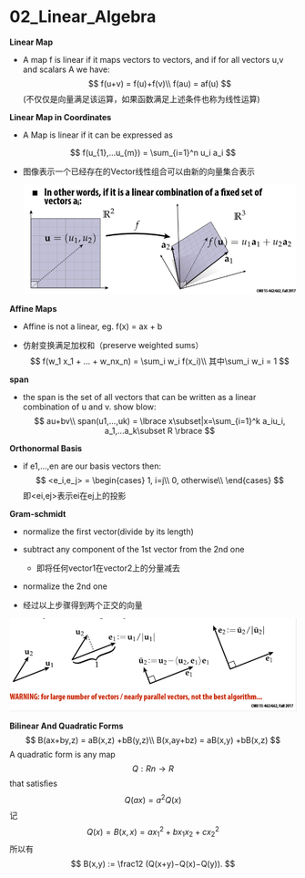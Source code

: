 # 02_Linear_Algebra

**Linear Map**

- A map f is linear if it maps vectors to vectors, and if for all vectors u,v and scalars A we have:
  $$
  f(u+v) = f(u)+f(v)\\
  f(au) = af(u)
  $$
  (不仅仅是向量满足该运算，如果函数满足上述条件也称为线性运算)



**Linear Map in Coordinates**

- A Map is linear if it can be expressed as

$$
f(u_{1},...u_{m}) = \sum_{i=1}^n u_i a_i
$$

- 图像表示一个已经存在的Vector线性组合可以由新的向量集合表示

  ![1571366487394](assets/1571366487394.png)

**Affine Maps**

- Affine is not a linear, eg. f(x) = ax + b

- 仿射变换满足加权和（preserve weighted sums）
  $$
  f(w_1 x_1 + ... + w_nx_n) = \sum_i w_i f(x_i)\\
  其中\sum_i w_i = 1
  $$
  

**span**

- the span is the set of all vectors that can be written as a linear combination of u and v.  show blow:
  $$
  au+bv\\
  span(u1,...,uk) = \lbrace x\subset|x=\sum_{i=1}^k a_iu_i, a_1,...a_k\subset R \rbrace
  $$

**Orthonormal Basis**

- if e1,...,en are our basis vectors then:
  $$
  <e_i,e_j> = \begin{cases}
  	1, i=j\\
  	0, otherwise\\
   \end{cases}
  $$
  即<ei,ej>表示ei在ej上的投影

**Gram-schmidt**

- normalize the first vector(divide by its length)
- subtract any component of the 1st vector from the 2nd one
  - 即将任何vector1在vector2上的分量减去

- normalize the 2nd one
- 经过以上步骤得到两个正交的向量

![1571405126482](assets/1571405126482.png)

**Bilinear And Quadratic Forms**
$$
B(ax+by,z) = aB(x,z) +bB(y,z)\\
B(x,ay+bz) = aB(x,y) +bB(x,z)
$$
A quadratic form is any map 
$$
Q : Rn → R
$$
 that satisﬁes 
$$
Q(ax) = a^2Q(x)
$$
记
$$
Q(x) = B(x,x) = ax_1^2+bx_1x_2+cx_2^2
$$
所以有
$$
B(x,y) := \frac12 (Q(x+y)−Q(x)−Q(y)).
$$
